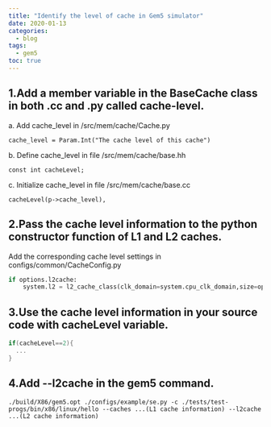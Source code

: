 ```yaml
---
title: "Identify the level of cache in Gem5 simulator"
date: 2020-01-13
categories:
  - blog
tags:
  - gem5
toc: true
---
```

 
## 1.Add a member variable in the BaseCache class in both .cc and .py called cache-level.
a. Add cache_level in /src/mem/cache/Cache.py

```
cache_level = Param.Int("The cache level of this cache")
```
 b. Define cache_level in file /src/mem/cache/base.hh
```
const int cacheLevel;
```
 c. Initialize cache_level in file /src/mem/cache/base.cc
```
cacheLevel(p->cache_level),
```
## 2.Pass the cache level information to the python constructor function of L1 and L2 caches.
 Add the corresponding cache level settings in configs/common/CacheConfig.py
```python
if options.l2cache:
    system.l2 = l2_cache_class(clk_domain=system.cpu_clk_domain,size=options.l2_size,assoc=options.l2_assoc,cache_level=2)
```
## 3.Use the cache level information in your source code with cacheLevel variable.
```c
if(cacheLevel==2){
  ...
}
```
## 4.Add --l2cache in the gem5 command.
```
./build/X86/gem5.opt ./configs/example/se.py -c ./tests/test-progs/bin/x86/linux/hello --caches ...(L1 cache information) --l2cache ...(L2 cache information)
```
